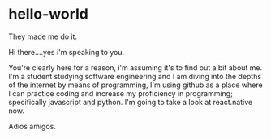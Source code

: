 # hello-world
They made me do it.

Hi there....yes i'm speaking to you.

You're clearly here for a reason, i'm assuming it's to find out a bit about me.
I'm a student studying software engineering and I am diving into the depths of the internet by means of programming, I'm using github as a place where I can practice coding and increase my proficiency in programming; specifically javascript and python.
I'm going to take a look at react.native now.

Adios amigos.

